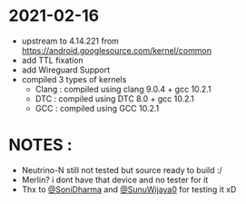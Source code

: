 # 2021-02-16
* upstream to 4.14.221 from https://android.googlesource.com/kernel/common
* add TTL fixation 
* add Wireguard Support 
* compiled 3 types of kernels
    *  Clang : compiled using clang 9.0.4 + gcc 10.2.1
    *  DTC : compiled using DTC 8.0 + gcc 10.2.1
    *  GCC : compiled using GCC 10.2.1

# NOTES :
* Neutrino-N still not tested but source ready to build :/
* Merlin? i dont have that device and no tester for it
* Thx to <a href="https://t.me/SoniDharma">@SoniDharma</a> and <a href="https://t.me/SunuWijaya0">@SunuWijaya0</a> for testing it xD 